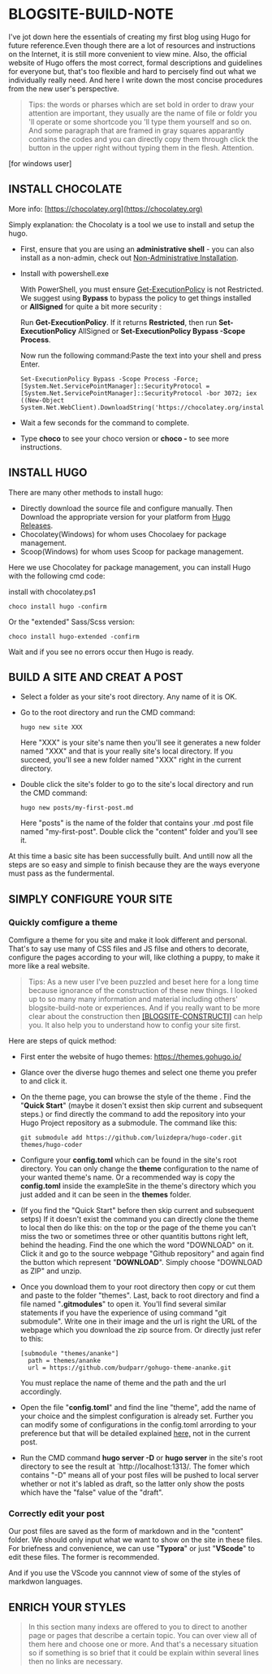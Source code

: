 # BLOGSITE-BUILD-NOTE


<!-- toc -->

I've jot down here the essentials of creating my first blog using Hugo for future reference.Even though there are a lot of resources and instructions on the Internet, it is still more convenient to view mine. Also, the official website of Hugo offers the most correct, formal descriptions and guidelines for everyone but, that's too flexible and hard to percisely find out what we individually really need. And here I write down the most concise procedures from the new user's perspective. 

> Tips: the words or pharses which are set bold in order to draw your attention are important, they usually are the name of file or foldr you 'll operate or some shortcode you 'll type them yourself and so on. And some paragraph that are framed in gray squares apparantly contains the codes and you can directly copy them through click the button in the upper right without typing them in the flesh. Attention.

[for windows user]

## INSTALL CHOCOLATE

More info: [https://chocolatey.org](https://chocolatey.org)

Simply explanation: the Chocolaty is a tool we use to install and setup the hugo.

- First, ensure that you are using an **administrative shell** - you can also install as a non-admin, check out [Non-Administrative Installation](https://docs.chocolatey.org/en-us/choco/setup#non-administrative-install).

- Install with powershell.exe

  With PowerShell, you must ensure [Get-ExecutionPolicy](https://go.microsoft.com/fwlink/?LinkID=135170) is not Restricted. We suggest using **Bypass** to bypass the policy to get things installed or **AllSigned** for quite a bit more security :

  Run **Get-ExecutionPolicy**. If it returns **Restricted**, then run **Set-ExecutionPolicy** AllSigned or **Set-ExecutionPolicy Bypass -Scope Process**.

  Now run the following command:Paste the text into your shell and press Enter.

  ```
  Set-ExecutionPolicy Bypass -Scope Process -Force; [System.Net.ServicePointManager]::SecurityProtocol = [System.Net.ServicePointManager]::SecurityProtocol -bor 3072; iex ((New-Object System.Net.WebClient).DownloadString('https://chocolatey.org/install.ps1'))
  ```

- Wait a few seconds for the command to complete.

- Type **choco** to see your choco version or **choco -** to see more instructions.

## INSTALL HUGO

There are many other methods to install hugo:

- Directly download the source file and configure manually. Then Download the appropriate version for your platform from [Hugo Releases](https://github.com/gohugoio/hugo/releases).
- Chocolatey(Windows) for whom uses Chocolaey for package management.
- Scoop(Windows) for whom uses Scoop for package management.

Here we use Chocolatey for package management, you can install Hugo with the following cmd code:

install with chocolatey.ps1

```
choco install hugo -confirm
```

Or the "extended" Sass/Scss version:

```
choco install hugo-extended -confirm
```

Wait and if you see no errors occur then Hugo is ready.

## BUILD A SITE AND CREAT A POST

- Select a folder as your site's root directory. Any name of it is OK.

- Go to the root directory and run the CMD command:

  ```
  hugo new site XXX
  ```

  Here "XXX" is your site's name then you'll see it generates a new folder named "XXX" and that is your really site's local directory. If you succeed, you'll see a new folder named "XXX" right in the current directory.

- Double click the site's folder to go to the site's local directory and run the CMD command:

  ```
  hugo new posts/my-first-post.md
  ```

  Here "posts" is the name of the folder that contains your .md post file named "my-first-post". Double click the "content" folder and you'll see it.

At this time a basic site has been successfully built. And untill now all the steps are so easy and simple to finish because they are the ways everyone must pass as the fundermental.

## SIMPLY CONFIGURE YOUR SITE

### Quickly comfigure a theme

Comfigure a theme for you site and make it look different and personal. That's to say use many of CSS files and JS filse and others to decorate, configure the pages according to your will, like clothing a puppy, to make it more like a real website. 

> Tips: As a new user I've been puzzled and beset here for a long time because ignorance of the construction of these new things. I looked up to so many many information and material including others' blogsite-build-note or experiences. And if you really want to be more clear about the construction then [[BLOGSITE-CONSTRUCTI]]() can help you. It also help you to understand how to config your site first.

Here are steps of quick method:

- First enter the website of hugo themes: https://themes.gohugo.io/

- Glance over the diverse hugo themes and select one theme you prefer to and click it.

- On the theme page,  you can browse the style of the theme . Find the "**Quick Start**" (maybe it dosen't exsist then skip current and subsequent steps.) or find directly the command to add the repository into your Hugo Project repository as a submodule. The command like this:

  ```
  git submodule add https://github.com/luizdepra/hugo-coder.git themes/hugo-coder
  ```

- Configure your **config.toml** which can be found in the site's root directory. You can only change the **theme** configuration to the name of your wanted theme's name. Or a recommended way is copy the **config.toml** inside the exampleSite in the theme's directory which you just added and it can be seen in the **themes** folder.

- (If you find the "Quick Start" before then skip current and subsequent setps) If it doesn't exist the command you can directly clone the theme to local then do like this: on the top or the page of the theme you can't miss the two or sometimes three or other quantitis buttons right left, behind the heading. Find the one which the word "DOWNLOAD" on it. Click it and go to the source webpage "Github repository" and again find the button which represent "**DOWNLOAD**". Simply choose "DOWNLOAD as ZIP" and unzip. 

- Once you download them to your root directory then copy or cut them and paste to the folder "themes". Last, back to root directory and find a file named "**.gitmodules**" to open it. You'll find several similar statements if you have the experience of using command "git submodule". Write one in their image and the url is right the URL of the webpage which you download the zip source from. Or directly just refer to this:

  ```
  [submodule "themes/ananke"]
  	path = themes/ananke
  	url = https://github.com/budparr/gohugo-theme-ananke.git
  ```

  You must replace the name of theme and the path and the url accordingly.

- Open the file "**config.toml**" and find the line "theme", add the name of your choice and the simplest configuration is already set. Further you can modify some of configurations in the config.toml arrording to your preference but that will be detailed explained [here,]() not in the current post.

- Run the CMD command **hugo server -D**  or **hugo server** in the site's root directory to see the result at `http://localhost:1313/. The fomer which contains "-D" means all of your post files will be pushed to local server whether or not it's labled as draft, so the latter only show the posts which have the "false" value of the "draft".  

### Correctly edit your post

Our post files are saved as the form of markdown and in the "content" folder. We should only input what we want to show on the site in these files. For briefness and convenience, we can use "**Typora**" or just "**VScode**" to edit these files. The former is recommended.

[More info about Typora:]: https://typora.io/	"a very nice markdown editor"

And if you use the VScode you cannnot view of some of the styles of markdwon languages.

## ENRICH YOUR STYLES

> In this section many indexs are offered to you to direct to another page or pages that describe a certain topic. You can over view all of them here and choose one or more. And that's a necessary situation so if something is so brief that it could be explain within several lines then no links are necessary.


